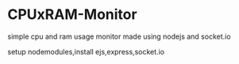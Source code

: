 # CPUxRAM-Monitor
simple cpu and ram usage monitor made using nodejs and socket.io

setup nodemodules,install ejs,express,socket.io
